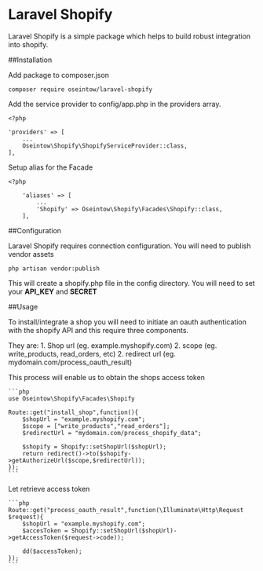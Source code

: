 # Laravel Shopify

Laravel Shopify is a simple package which helps to build robust integration into shopify.

##Installation

Add package to composer.json

    composer require oseintow/laravel-shopify

Add the service provider to config/app.php in the providers array.

    <?php

    'providers' => [
        ...
        Oseintow\Shopify\ShopifyServiceProvider::class,
    ],

Setup alias for the Facade

    <?php

        'aliases' => [
            ...
            'Shopify' => Oseintow\Shopify\Facades\Shopify::class,
        ],

##Configuration

Laravel Shopify requires connection configuration. You will need to publish vendor assets

    php artisan vendor:publish

This will create a shopify.php file in the config directory. You will need to set your **API_KEY** and **SECRET**

##Usage

To install/integrate a shop you will need to initiate an oauth authentication with the shopify API and this require three components.

They are:
    1. Shop url (eg. example.myshopify.com)
    2. scope (eg. write_products, read_orders, etc)
    2. redirect url (eg. mydomain.com/process_oauth_result)

This process will enable us to obtain the shops access token

    ```php
    use Oseintow\Shopify\Facades\Shopify

    Route::get("install_shop",function(){
        $shopUrl = "example.myshopify.com";
        $scope = ["write_products","read_orders"];
        $redirectUrl = "mydomain.com/process_shopify_data";

        $shopify = Shopify::setShopUrl($shopUrl);
        return redirect()->to($shopify->getAuthorizeUrl($scope,$redirectUrl));
    });
    ```

Let retrieve access token

    ```php
    Route::get("process_oauth_result",function(\Illuminate\Http\Request $request){
        $shopUrl = "example.myshopify.com";
        $accesToken = Shopify::setShopUrl($shopUrl)->getAccessToken($request->code));

        dd($accessToken);
    });
    ```














